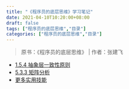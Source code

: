 ```yaml
---
title: "《程序员的底层思维》学习笔记"
date: 2021-04-10T10:20:00+08:00
draft: false
tags: ["程序员的底层思维","目录"]
categories: ["程序员的底层思维","目录"]
---
```


> 原书：《程序员的底层思维》 | 作者：张建飞

- [1.5.4 抽象层一致性原则](../1)
- [5.3.3 矩阵分析](../2)
- [更多实用技能](../3)
